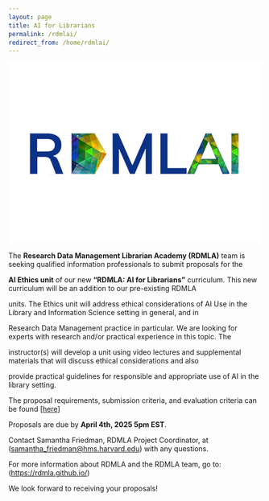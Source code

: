 ```yaml
---
layout: page
title: AI for Librarians
permalink: /rdmlai/
redirect_from: /home/rdmlai/
---
```


<p align="center"><img src="images/icons_logos/rdmla_logo/RDMLAI_logo.png" alt="RDMLAI Logo"></p>

The **Research Data Management Librarian Academy (RDMLA)** team is seeking qualified information professionals to submit proposals for the

**AI Ethics unit** of our new **“RDMLA: AI for Librarians”** curriculum. This new curriculum will be an addition to our pre-existing RDMLA 

units. The Ethics unit will address ethical considerations of AI Use in the Library and Information Science setting in general, and in 

Research Data Management practice in particular. We are looking for experts with research and/or practical experience in this topic. The 

instructor(s) will develop a unit using video lectures and supplemental materials that will discuss ethical considerations and also 

provide practical guidelines for responsible and appropriate use of AI in the library setting.

The proposal requirements, submission criteria, and evaluation criteria can be found [[here](survey-documents/RFP_AIEthicsUnit.pdf)]

Proposals are due by **April 4th, 2025 5pm EST**. 

Contact Samantha Friedman, RDMLA Project Coordinator, at (samantha_friedman@hms.harvard.edu) with any questions. 

For more information about RDMLA and the RDMLA team, go to: (https://rdmla.github.io/)
  
We look forward to receiving your proposals!
